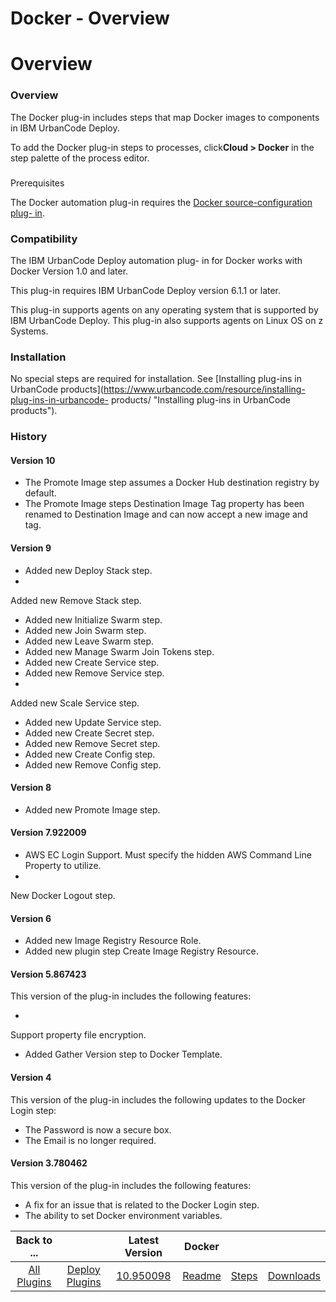 
Docker - Overview
=================

# Overview



### Overview




 


The Docker plug-in includes steps that map Docker images to components in IBM UrbanCode Deploy.



To add the Docker plug-in steps to processes, click**Cloud > Docker** in the step palette of the process editor.


### 
Prerequisites


The Docker automation plug-in requires the [Docker source-configuration plug-
in](https://www.urbancode.com/plugin/docker-registry/).


### Compatibility


The IBM UrbanCode Deploy automation plug-
in for Docker works with Docker Version 1.0 and later.


This plug-in requires IBM UrbanCode Deploy version 6.1.1 or 
later.


This plug-in supports agents on any operating system that is supported by IBM UrbanCode Deploy. This plug-in 
also supports agents on Linux OS on z Systems.


### Installation


No special steps are required for installation. See 
[Installing plug-ins in UrbanCode products](https://www.urbancode.com/resource/installing-plug-ins-in-urbancode-
products/ "Installing plug-ins in UrbanCode products").


### History


#### Version 10


* The Promote Image step 
assumes a Docker Hub destination registry by default.
* The Promote Image steps Destination Image Tag property has been 
renamed to Destination Image and can now accept a new image and tag.


#### Version 9


* Added new Deploy Stack step.
*
 Added new Remove Stack step.
* Added new Initialize Swarm step.
* Added new Join Swarm step.
* Added new Leave Swarm 
step.
* Added new Manage Swarm Join Tokens step.
* Added new Create Service step.
* Added new Remove Service step.
* 
Added new Scale Service step.
* Added new Update Service step.
* Added new Create Secret step.
* Added new Remove Secret
 step.
* Added new Create Config step.
* Added new Remove Config step.


#### Version 8


* Added new Promote Image 
step.


#### Version 7.922009


* AWS EC Login Support. Must specify the hidden AWS Command Line Property to utilize.
* 
New Docker Logout step.


#### Version 6


* Added new Image Registry Resource Role.
* Added new plugin step Create 
Image Registry Resource.


#### Version 5.867423


This version of the plug-in includes the following features:


* 
Support property file encryption.
* Added Gather Version step to Docker Template.


#### Version 4


This version of the
 plug-in includes the following updates to the Docker Login step:


* The Password is now a secure box.
* The Email is 
no longer required.


#### Version 3.780462


This version of the plug-in includes the following features:


* A fix for
 an issue that is related to the Docker Login step.
* The ability to set Docker environment variables.


|Back to ...||Latest Version|Docker |||
| :---: | :---: | :---: | :---: | :---: | :---: |
|[All Plugins](../../index.md)|[Deploy Plugins](../README.md)|[10.950098](https://raw.githubusercontent.com/UrbanCode/IBM-UCD-PLUGINS/main/files/docker-plugin/docker-plugin-10.950098.zip)|[Readme](README.md)|[Steps](steps.md)|[Downloads](downloads.md)|
